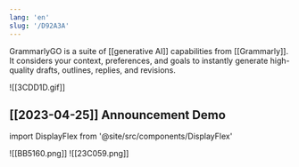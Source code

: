 ```yaml
---
lang: 'en'
slug: '/D92A3A'
---
```


GrammarlyGO is a suite of [[generative AI]] capabilities from [[Grammarly]]. It considers your context, preferences, and goals to instantly generate high-quality drafts, outlines, replies, and revisions.

![[3CDD1D.gif]]

## [[2023-04-25]] Announcement Demo

import DisplayFlex from '@site/src/components/DisplayFlex'

<DisplayFlex>

![[BB5160.png]]
![[23C059.png]]

</DisplayFlex>

